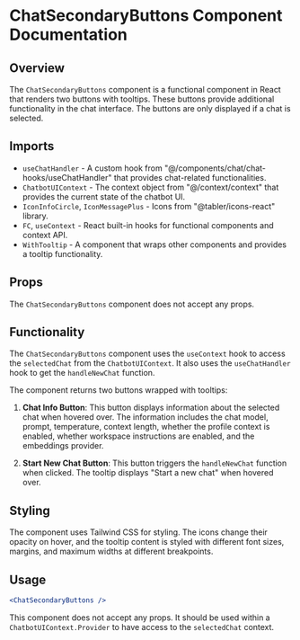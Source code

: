 # ChatSecondaryButtons Component Documentation

## Overview

The `ChatSecondaryButtons` component is a functional component in React that renders two buttons with tooltips. These buttons provide additional functionality in the chat interface. The buttons are only displayed if a chat is selected.

## Imports

- `useChatHandler` - A custom hook from "@/components/chat/chat-hooks/useChatHandler" that provides chat-related functionalities.
- `ChatbotUIContext` - The context object from "@/context/context" that provides the current state of the chatbot UI.
- `IconInfoCircle`, `IconMessagePlus` - Icons from "@tabler/icons-react" library.
- `FC`, `useContext` - React built-in hooks for functional components and context API.
- `WithTooltip` - A component that wraps other components and provides a tooltip functionality.

## Props

The `ChatSecondaryButtons` component does not accept any props.

## Functionality

The `ChatSecondaryButtons` component uses the `useContext` hook to access the `selectedChat` from the `ChatbotUIContext`. It also uses the `useChatHandler` hook to get the `handleNewChat` function.

The component returns two buttons wrapped with tooltips:

1. **Chat Info Button**: This button displays information about the selected chat when hovered over. The information includes the chat model, prompt, temperature, context length, whether the profile context is enabled, whether workspace instructions are enabled, and the embeddings provider.

2. **Start New Chat Button**: This button triggers the `handleNewChat` function when clicked. The tooltip displays "Start a new chat" when hovered over.

## Styling

The component uses Tailwind CSS for styling. The icons change their opacity on hover, and the tooltip content is styled with different font sizes, margins, and maximum widths at different breakpoints.

## Usage

```jsx
<ChatSecondaryButtons />
```

This component does not accept any props. It should be used within a `ChatbotUIContext.Provider` to have access to the `selectedChat` context.